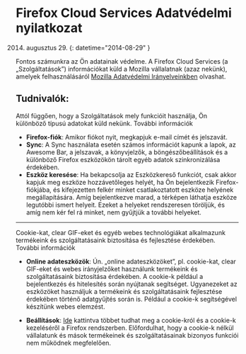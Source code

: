 # Firefox Cloud Services Adatvédelmi nyilatkozat

2014. augusztus 29.
{: datetime="2014-08-29" }

Fontos számunkra az Ön adatainak védelme. A Firefox Cloud Services (a „Szolgáltatások”) információkat küld a Mozilla vállalatnak (azaz nekünk), amelyek felhasználásáról [Mozilla Adatvédelmi Irányelveinkben](https://www.mozilla.org/privacy/) olvashat.

## Tudnivalók:

Attól függően, hogy a Szolgáltatások mely funkcióit használja, Ön különböző típusú adatokat küld nekünk.  További információk

* **Firefox-fiók**: Amikor fiókot nyit, megkapjuk e-mail címét és jelszavát.
* **Sync**: A Sync használata esetén számos információt kapunk a lapok, az Awesome Bar, a jelszavak, a könyvjelzők, a böngészőbeállítások és a különböző Firefox eszközökön tárolt egyéb adatok szinkronizálása érdekében.
* **Eszköz keresése**: Ha bekapcsolja az Eszközkereső funkciót, csak akkor kapjuk meg eszköze hozzávetőleges helyét, ha Ön bejelentkezik Firefox-fiókjába, és kifejezetten felkér minket csatlakoztatott eszköze helyének megállapítására. Amíg bejelentkezve marad, a térképen láthatja eszköze legutóbbi ismert helyeit. Ezeket a helyeket rendszeresen töröljük, és amíg nem kér fel rá minket, nem gyűjtjük a további helyeket.

---------------------------------------

Cookie-kat, clear GIF-eket és egyéb webes technológiákat alkalmazunk termékeink és szolgáltatásaink biztosítása és fejlesztése érdekében.  További információk

* **Online adateszközök**: Ún. „online adateszközöket”, pl. cookie-kat, clear GIF-eket és webes irányjelzőket használunk termékeink és szolgáltatásaink biztosítása érdekében. A cookie-k például a bejelentkezés és hitelesítés során nyújtanak segítséget. Ugyanezeket az eszközöket használjuk a termékeink és szolgáltatásaink fejlesztése érdekében történő adatgyűjtés során is. Például a cookie-k segítségével készítünk webes elemzést.

* **Beállítások**: [Ide](https://support.mozilla.org/hu/kb/S%C3%BCtik%20kezel%C3%A9se) kattintva többet tudhat meg a cookie-król és a cookie-k kezeléséről a Firefox rendszerben. Előfordulhat, hogy a cookie-k nélkül vállalatunk és mások termékeinek és szolgáltatásainak bizonyos funkciói nem működnek megfelelően.
